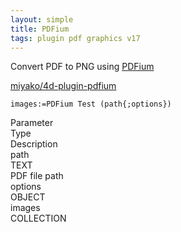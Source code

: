 ```yaml
---
layout: simple
title: PDFium
tags: plugin pdf graphics v17
---
```


Convert PDF to PNG using [PDFium](https://pdfium.googlesource.com/pdfium/)

<!--more-->

[miyako/4d-plugin-pdfium](https://github.com/miyako/4d-plugin-pdfium/)

```
images:=PDFium Test (path{;options})
```

<div class="grid">
  <div class="syntax-th cell cell--2">Parameter</div>
  <div class="syntax-th cell cell--2">Type</div>
  <div class="syntax-th cell cell--8">Description</div>
  <div class="syntax-td cell cell--2">path</div>
  <div class="syntax-td cell cell--2">TEXT</div>
  <div class="syntax-td cell cell--8">PDF file path</div>  
  <div class="syntax-td cell cell--2">options</div>
  <div class="syntax-td cell cell--2">OBJECT</div>
  <div class="syntax-td cell cell--8"></div>  
  <div class="syntax-td cell cell--2">images</div>
  <div class="syntax-td cell cell--2">COLLECTION</div>
  <div class="syntax-td cell cell--8"></div>    
</div>
